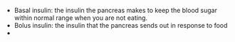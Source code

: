 - Basal insulin: the insulin the pancreas makes to keep the blood sugar within normal range when you are not eating.
- Bolus insulin: the insulin that the pancreas sends out in response to food
-